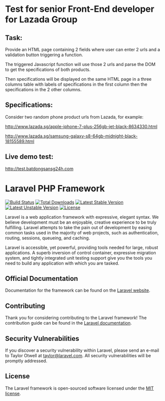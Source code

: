 # Test for senior Front-End developer for Lazada Group

## Task:

Provide an HTML page containing 2 fields where user can enter 2 urls and a validation button triggering a function.

The triggered Javascript function will use those 2 urls and parse the DOM to get the specifications of both products.

Then specifications will be displayed on the same HTML page in a three columns table with labels of specifications in the first column then the specifications in the 2 other columns.

## Specifications:

Consider two random phone product urls from Lazada, for example:

http://www.lazada.sg/apple-iphone-7-plus-256gb-jet-black-8634330.html 

http://www.lazada.sg/samsung-galaxy-s8-64gb-midnight-black-18155589.html 

## Live demo test:

http://test.batdongsansg24h.com


# Laravel PHP Framework

[![Build Status](https://travis-ci.org/laravel/framework.svg)](https://travis-ci.org/laravel/framework)
[![Total Downloads](https://poser.pugx.org/laravel/framework/d/total.svg)](https://packagist.org/packages/laravel/framework)
[![Latest Stable Version](https://poser.pugx.org/laravel/framework/v/stable.svg)](https://packagist.org/packages/laravel/framework)
[![Latest Unstable Version](https://poser.pugx.org/laravel/framework/v/unstable.svg)](https://packagist.org/packages/laravel/framework)
[![License](https://poser.pugx.org/laravel/framework/license.svg)](https://packagist.org/packages/laravel/framework)

Laravel is a web application framework with expressive, elegant syntax. We believe development must be an enjoyable, creative experience to be truly fulfilling. Laravel attempts to take the pain out of development by easing common tasks used in the majority of web projects, such as authentication, routing, sessions, queueing, and caching.

Laravel is accessible, yet powerful, providing tools needed for large, robust applications. A superb inversion of control container, expressive migration system, and tightly integrated unit testing support give you the tools you need to build any application with which you are tasked.

## Official Documentation

Documentation for the framework can be found on the [Laravel website](http://laravel.com/docs).

## Contributing

Thank you for considering contributing to the Laravel framework! The contribution guide can be found in the [Laravel documentation](http://laravel.com/docs/contributions).

## Security Vulnerabilities

If you discover a security vulnerability within Laravel, please send an e-mail to Taylor Otwell at taylor@laravel.com. All security vulnerabilities will be promptly addressed.

## License

The Laravel framework is open-sourced software licensed under the [MIT license](http://opensource.org/licenses/MIT).
